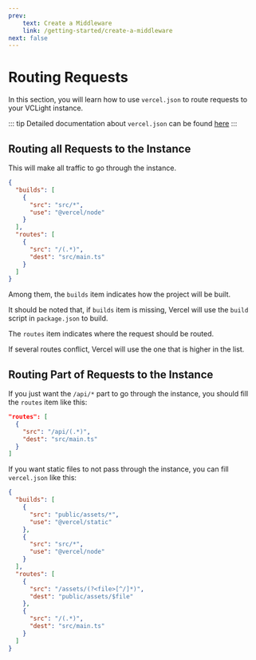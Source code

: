 ```yaml
---
prev: 
    text: Create a Middleware
    link: /getting-started/create-a-middleware
next: false
---
```


# Routing Requests

In this section, you will learn how to use `vercel.json` to route requests to your VCLight instance.

::: tip
Detailed documentation about `vercel.json` can be found [here](https://vercel.com/docs/project-configuration)
:::

## Routing all Requests to the Instance

This will make all traffic to go through the instance.

```Json
{
  "builds": [
    {
      "src": "src/*",
      "use": "@vercel/node"
    }
  ],
  "routes": [
    {
      "src": "/(.*)",
      "dest": "src/main.ts"
    }
  ]
}
```

Among them, the `builds` item indicates how the project will be built.

It should be noted that, if `builds` item is missing, Vercel will use the `build` script in `package.json` to build.

The `routes` item indicates where the request should be routed.

If several routes conflict, Vercel will use the one that is higher in the list.

## Routing Part of Requests to the Instance

If you just want the `/api/*` part to go through the instance, you should fill the `routes` item like this:

```Json
"routes": [
  {
    "src": "/api/(.*)",
    "dest": "src/main.ts"
  }
]
```

If you want static files to not pass through the instance, you can fill `vercel.json` like this:

```Json
{
  "builds": [
    {
      "src": "public/assets/*",
      "use": "@vercel/static"
    },
    {
      "src": "src/*",
      "use": "@vercel/node"
    }
  ],
  "routes": [
    {
      "src": "/assets/(?<file>[^/]*)",
      "dest": "public/assets/$file"
    },
    {
      "src": "/(.*)",
      "dest": "src/main.ts"
    }
  ]
}
```
